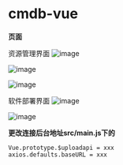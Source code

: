 # cmdb-vue

 **页面**
 
 资源管理界面
 ![image](https://user-images.githubusercontent.com/52273287/148330748-99ec5712-8dbf-4564-8ea4-c06e691c3812.png)

![image](https://user-images.githubusercontent.com/52273287/148331132-d443903d-86b3-4562-b384-cbc9d3826669.png)

![image](https://user-images.githubusercontent.com/52273287/148331221-b2f5a162-18b1-45f0-99b7-81779c771279.png)

软件部署界面
![image](https://user-images.githubusercontent.com/52273287/148331424-1cebc067-d41e-4935-958b-7999364cbb38.png)

![image](https://user-images.githubusercontent.com/52273287/148331467-3303b0c4-a702-4918-8a13-7f0332c7ffae.png)

**更改连接后台地址src/main.js下的**
```
Vue.prototype.$uploadapi = xxx
axios.defaults.baseURL = xxx
```
